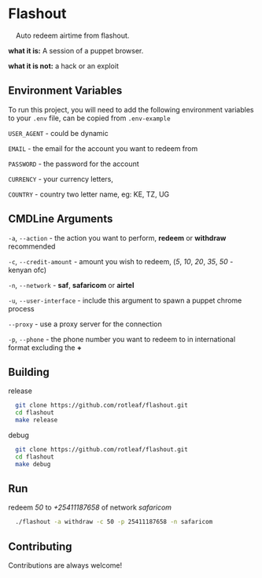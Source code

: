 
# Flashout

&nbsp;&nbsp;&nbsp;&nbsp;Auto redeem airtime from flashout.

**what it is:** A session of a puppet browser.

**what it is not:** a hack or an exploit

###

## Environment Variables

To run this project, you will need to add the following environment variables to your `.env` file, can be copied from `.env-example`

`USER_AGENT` - could be dynamic

`EMAIL` - the email for the account you want to redeem from

`PASSWORD` - the password for the account

`CURRENCY` - your currency letters, 

`COUNTRY` - country two letter name, eg: KE, TZ, UG


## CMDLine Arguments

`-a`, `--action` - the action you want to perform, **redeem** or **withdraw** recommended

`-c`, `--credit-amount` - amount you wish to redeem, (*5*, *10*, *20*, *35*, *50* - kenyan ofc)

`-n`, `--network` - **saf**, **safaricom** or **airtel**

`-u`, `--user-interface` - include this argument to spawn a puppet chrome process

`--proxy` - use a proxy server for the connection

`-p`, `--phone` - the phone number you want to redeem to in international format excluding the **+**
## Building

release
```bash
  git clone https://github.com/rotleaf/flashout.git
  cd flashout
  make release
```
debug
```bash
  git clone https://github.com/rotleaf/flashout.git
  cd flashout
  make debug
```

## Run

redeem *50* to *+25411187658* of network *safaricom*
```bash
  ./flashout -a withdraw -c 50 -p 25411187658 -n safaricom
```




## Contributing

Contributions are always welcome!

